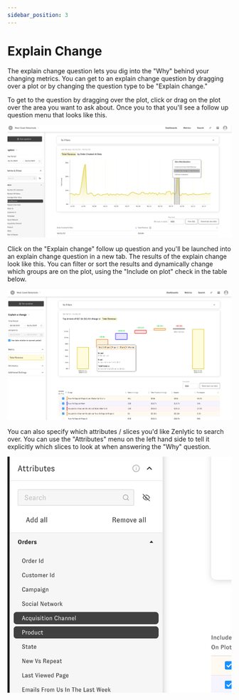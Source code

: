```yaml
---
sidebar_position: 3
---
```


# Explain Change


The explain change question lets you dig into the "Why" behind your changing metrics. You can get to an explain change question by dragging over a plot or by changing the question type to be "Explain change."

To get to the question by dragging over the plot, click or drag on the plot over the area you want to ask about. Once you to that you'll see a follow up question menu that looks like this.

![explain-change-follow-up](../assets/explain-change-follow-up.png)

Click on the "Explain change" follow up question and you'll be launched into an explain change question in a new tab. The results of the explain change look like this. You can filter or sort the results and dynamically change which groups are on the plot, using the "Include on plot" check in the table below.

![explain-change](../assets/explain-change.png)


You can also specify which attributes / slices you'd like Zenlytic to search over. You can use the "Attributes" menu on the left hand side to tell it explicitly which slices to look at when answering the "Why" question.

![explain-change-attributes](../assets/explain-change-attributes.png)

